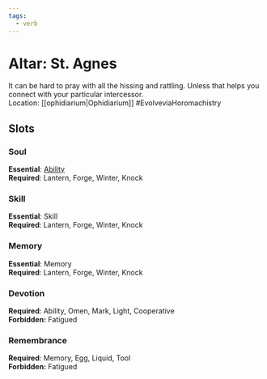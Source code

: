 ```yaml
---
tags:
  - verb
---
```

# Altar: St. Agnes
It can be hard to pray with all the hissing and rattling. Unless that helps you connect with your particular intercessor.<br>Location: [[ophidiarium|Ophidiarium]]
#EvolveviaHoromachistry
## Slots
### Soul
**Essential**: [Ability](https://uadaf.theevilroot.xyz/rowenarium/element/ability)<br>**Required**: Lantern, Forge, Winter, Knock
### Skill
**Essential**: Skill<br>**Required**: Lantern, Forge, Winter, Knock
### Memory
**Essential**: Memory<br>**Required**: Lantern, Forge, Winter, Knock
### Devotion
**Required**: Ability, Omen, Mark, Light, Cooperative<br>**Forbidden:** Fatigued
### Remembrance
**Required**: Memory, Egg, Liquid, Tool<br>**Forbidden:** Fatigued

